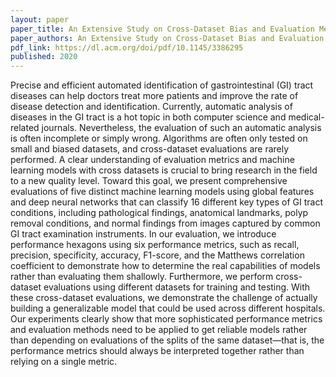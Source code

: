 ```yaml
---
layout: paper
paper_title: An Extensive Study on Cross-Dataset Bias and Evaluation Metrics Interpretation for Machine Learning Applied to Gastrointestinal Tract Abnormality Classification
paper_authors: An Extensive Study on Cross-Dataset Bias and Evaluation Metrics Interpretation for Machine Learning Applied to Gastrointestinal Tract Abnormality Classification
pdf_link: https://dl.acm.org/doi/pdf/10.1145/3386295
published: 2020
---
```


Precise and efficient automated identification of gastrointestinal (GI) tract diseases can help doctors treat more patients and improve the rate of disease detection and identification. Currently, automatic analysis of diseases in the GI tract is a hot topic in both computer science and medical-related journals. Nevertheless, the evaluation of such an automatic analysis is often incomplete or simply wrong. Algorithms are often only tested on small and biased datasets, and cross-dataset evaluations are rarely performed. A clear understanding of evaluation metrics and machine learning models with cross datasets is crucial to bring research in the field to a new quality level. Toward this goal, we present comprehensive evaluations of five distinct machine learning models using global features and deep neural networks that can classify 16 different key types of GI tract conditions, including pathological findings, anatomical landmarks, polyp removal conditions, and normal findings from images captured by common GI tract examination instruments. In our evaluation, we introduce performance hexagons using six performance metrics, such as recall, precision, specificity, accuracy, F1-score, and the Matthews correlation coefficient to demonstrate how to determine the real capabilities of models rather than evaluating them shallowly. Furthermore, we perform cross-dataset evaluations using different datasets for training and testing. With these cross-dataset evaluations, we demonstrate the challenge of actually building a generalizable model that could be used across different hospitals. Our experiments clearly show that more sophisticated performance metrics and evaluation methods need to be applied to get reliable models rather than depending on evaluations of the splits of the same dataset—that is, the performance metrics should always be interpreted together rather than relying on a single metric.